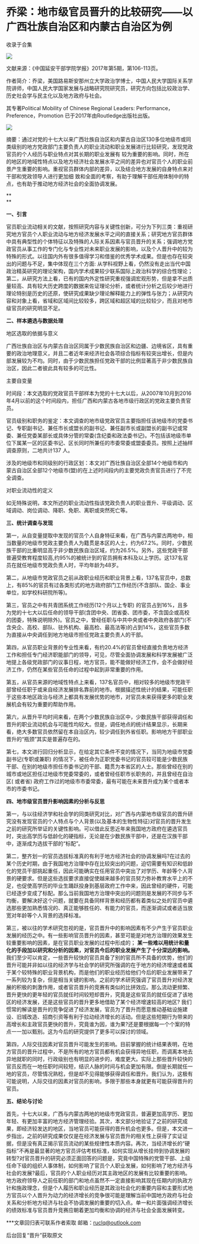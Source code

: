 # 乔梁：地市级官员晋升的比较研究——以广西壮族自治区和内蒙古自治区为例


收录于合集

<img src='/images/601/2.png' width='auto' />

文献来源：《中国延安干部学院学报》2017年第5期，第106-113页。

作者简介：乔梁，美国路易斯安那州立大学政治学博士，中国人民大学国际关系学院讲师，中国人民大学国家发展与战略研究院研究员，研究方向包括比较政治学、历史社会学与民主化以及地方政府与社会。

其专著Political Mobility of Chinese Regional Leaders:
Performance，Preference，Promotion 已于2017年由Routledge出版社出版。

![](/images/601/3.png)

  

摘要：通过对党的十七大以来广西壮族自治区和内蒙古自治区130多位地级市或同类级别的地方党政部门主要负责人的职业流动和职业发展进行比较研究，发现党政官员的个人经历与职业特点对其长期的职业发展有
较为重要的影响。同时，所在的地区的地域性特点以及地方经济社会发展水平之间的差异也对官员个人的职业前
景产生重要的影响。重视官员群体内部的差异，以及结合地方发展的自身特点来对干部和党政领导人进行更加细
致和全面的考察，有助于理解干部任用体制中的特点，也有助于推动地方经济社会的全面协调发展。

 **  
**

 **一、引言**

官员职业流动相关的文献，按照研究内容与关键性创新，可分为下列三类：重视研究地方官员个人职业流动与地方经济发展水平之间的直接关系；研究地方官员群体中具有典型性的个体特征以及特殊的人际关系因素与官员晋升的关系；强调地方党政官员从事工作的专门化与专业性对未来职业发展的影响，以及个人晋升中的较为特殊的形式。以往国内外有很多值得学习和借鉴的优秀学术成果。但是也存在较突出的问题与不足，集中体现在三个方面:
从学科视野上看，仍然没有走出当代中国政治精英研究的理论架构，国内学术成果较少联系国际上政治科学的综合性理论；第二，从研究方法上看，已有的国内外定性研究重视强调宏观形势，但是拿不出质量较高、具有较大历史跨度的数据来佐证理论分析，或者统计分析之后较少地进行理论特别是历史的还原，使研究成果缺少理论解释能力上的弹性与张力；从研究内容和对象上看，省域和区域间比较较多，跨区域和超区域的比较较少，而且对地市级官员的研究明显不足。

**二、样本遴选与数据处理**

地区选取的依据与意义

广西壮族自治区与内蒙古自治区同属于少数民族自治区和边疆、边境省区，具有重要的政治地理意义，并且二者近年来经济社会各项综合指标有较突出增长，但是内部发展较为不均。同时，由于少数民族担任党政干部的比例显著高于非少数民族自治区，因此二者彼此具有较多的可比性。

主要自变量

时间段：本文选取的党政官员干部样本为党的十七大以后，从2007年10月到2016年4月以前的这个时间段内，担任广西和内蒙古各地市级行政区的党政主要负责官员。

官员级别和职务的鉴定：本文调查的地市级党政官员主要指担任该地级市的党委书记、专职副书记、兼任市长或盟长的副书记、兼任副市长或副盟长的副书记或常委、兼任党委某部长或具体分管的常委(含纪委和政法委书记)。不包括该地级市单位下属某一区的区委书记、区长同时所兼任的市委常委或盟委委员。按照上述抽样调查原则，二地共计137
人。

涉及的地级市和同级别的行政区划：本文对广西壮族自治区全部14个地级市和内蒙古自治区全部12个地级市(盟)的在上述时间段内的主要党政负责官员进行了不完全调查。

对职业流动性的定义

如无特殊说明，本文所述的职业流动性指该党政负责人的职业晋升、平级调动、区域调动、岗位调动、降职、免职、离职或突然死亡等。

**三、统计调查与发现**

第一，从自变量提取中发现的官员个人自身特征来看，在广西与内蒙古两地中，相当数量的地级市党政主要负责人为籍贯是本区的人士，约为67.2%。同时，少数民族干部的比重明显高于非少数民族自治区域，约为26.5%。另外，这些党政干部普遍受教育程度较高,约95%的被统计到的官员拥有本科及以上学历。这137名官员在就任地级市党政负责人时，平均年龄为48岁。

第二，从地级市党政官员之前从政职业经历和职业背景上看，137名官员中，总数上，有85%的官员有过各类形式的地方政府部门工作经历(不含部队、国企、事业单位，如学校科研院所等)。

第三，官员之中有共青团系统工作经历(12个月以上专职)
的官员占到16%，且多为党的十七大以后任命的领导干部(含团中央、团省委、团市委，不含国企或高校的团委，特殊说明除外)。官员之中，曾经任职与中共中央或者中央政府各部门(不含央企、高校、部队、驻外机构、最高检、最高法等)的占到14%，这些官员多数为直接从中央调任到地方地级市担任党政主要负责人的干部。

第四，从官员职业背景的专业性来看，有约20.4%的官员曾经直接负责地方经济工作和担任专门经济职能部门的领导，可见，尽管全面协调发展和科学发展被广泛地提上各级党政部门的议事日程，地方官员，能不能做好经济工作，会不会做好经济工作，仍然在某些官员任命的过程中起到非常重要的作用。

第五，从官员来源的地域性特点上来看，137名官员中，相对较多的地级市党政干部曾经任职于或来自经济发展排名靠前的地市。根据描述性统计的结果，可能任职于这些本地区政治与经济上都具有发展优势的地市，对官员未来获得更多的职业发展机会有较为重要的帮助作用。

第六，从晋升平均时间来看，在两个少数民族自治区中，少数民族干部获得调任和晋升的职业流动机会与可能性均较大。但是，调任地点的统计结果显示，长期来看，绝大多数官员依然留在本自治区内，较少调任到外省任职。影响地方干部职业晋升的“瓶颈”其实是普遍存在的。

第七，本文进行回归分析显示，在给定其它条件不变的情况下，当同为地级市党委副书记(专职或兼职)
的情况下，被任命为正职党委书记的官员较可能是少数民族干部、在别的地级市担任市委书记的干部、籍贯为本省区的人士。那些曾经在别的城市或地区担任过地级市党委常委的，或者曾经任职市长职务的，并且曾经在自治区(
或者省) 政府工作过的地级市市委常委，最有可能在未来晋升成为某个或者本市的市委书记。

**四、地市级官员晋升影响因素的分析与反思**

第一，与以往经济学和社会学的同类研究对比，对广西与内蒙地市级官员的晋升研究没有发现官员的个人特点与个人背景(以及基本的生物性特征)对官员的晋升发生之前的研究所举证的关键性影响。可以借此反思近年来我国地方政府在遴选官员时，突出高学历与低龄化的硬指标，无论是在少数民族干部中，还是在汉族干部中，逐渐成为选拔干部的“标配”。

第二，整齐划一的官员选拔标准真的有利于地方经济社会的协调发展吗?在过去的某个历史时期，由于我国地方治理中存在比较突出的问题，迫切需要有知识和低龄化的党员干部挑起重任，因此可能确实在任用官员中突出了对学历、年龄等个人背景的硬要求。但是这些选拔要求直接促使越来越多的官员努力弥补教育水平上的不足，也促使高学历的毕业生踊跃投身到基层政府工作中来，因此曾经的硬件，可能已经逐步变成了标配。那么当前我国地方治理中突出的问题则是发展的不同步与不均衡，要解决好这个问题，就要在具备同样背景和经历都有着类似之处的官员中遴选那些更加熟悉情况的、真正能够胜任的、有能力的官员，而逐渐调试或者适当放宽对年龄等个人背景的选择标准。

第三，被以往的学术研究忽视的是，官员晋升中的影响因素有不少产生于官员职业发展的经历之中。有一些影响官员晋升的因素，甚至可能是对地方治理的效果发生较重要影响的因素，是在官员职业发展的过程中形成的；
**某一些难以用统计和量化的手段加以研究和分析的因素，对官员今后的职业发展产生了十分深远的影响。**
我们至少可以肯定，一些晋升较快的官员具备了别的官员所不具备的优势，他们的晋升可能并非如以往的经济学与社会学的研究所强调的在于地方的经济增速或者属于某个较特殊的职业背景机构，而是他们的职业经历给他们今后的职业发展带来了一系列较为复杂，但是相当关键的影响。之前的学术研究强调了官员晋升对经济发展的积极的刺激作用，或者官员晋升的竞赛有类似的比拼效应。那么流动更频繁、晋升更快的更年轻的官员就任时间较短却晋升，究竟是这些官员的就任促进了该地区的经济发展，还是这些官员的晋升更多地借助了某个经济增速较高的地区?
我们惯常的解读是晋升的竞争促进了经济发展，官员为了晋升而愿意推动基础设施建设、旧城改造、招商引资等有利于拉动经济增长的活动。但是这些短期行为带来的高增长和主政官员更快的晋升，究竟谁为因，谁为果?还是要根据每一个个案的特点一一加以甄别。这为今后的研究提供了更多可以探讨的领域。

第四，人际交往因素对官员晋升可能发生的影响。目前掌握的统计结果表明，在地方官员的晋升过程中，不是所有的地方官员都有机会获得异地任职，而调离本地去异地就职的同时，行政级别也有明显的进步的，难度更大。实际上那些晋升较快的官员反而在一地任职时间较短，结识人脉的时间与机会更加有限。倒是长期就任一地的官员，尽管情况熟稔，但是却不见得能够获得调任和晋升。我们认为，这极有可能说明，人际交往的因素对官员的影响，多限于那些本身就更有可能获得晋升的官员。

**五、结论与讨论**

首先，十七大以来，广西与内蒙古两地的地级市党政官员，普遍更加高学历、更加年轻、有更加丰富的地方经济管理经验。其次，本文部分地验证了之前的研究成果，即经济较发达的地区，当地官员可能获得的晋升机会也更多。但是，本文进一步指出，之前的研究成果仅仅是在经济发展与官员晋升的相关性上获得了实证证据，但是没有真正揭示官员流动的某些规律性本质内容。再次，当经济增长的“硬指标”不再是最显著的地方官员评估考核标准，如何实现从增长挂帅到协调发展的转型?对官员晋升的研究必须正面回答的问题是，究竟中国特殊的党管干部、上级任命下级的组织人事体制，如何影响了官员个人职业发展，如何影响了地方经济与社会的发展?最后，官员的个人职业经历对其主政地区的发展有比较重要的影响。地方政府领导人之前任职的部门和地点虽然不一定直接影响其现在任期内的执政方针和施政理念，但是个人履历和职业经历是其政治社会化的重要内容和主要形式地方官员以个人晋升为动力的经济增长的竞争很可能是理解当前中国地方政府与社会关系和分析地方经济与社会不协调发展的重要的切入点。单一和片面强调经济增长的绩效标准与官员晋升竞赛应朝着更加均衡和协调的经济与社会全面发展转变。

  

***文章回归表可联系作者索取 邮箱：ruclq@outlook.com

后台回复“晋升”获取原文

  

